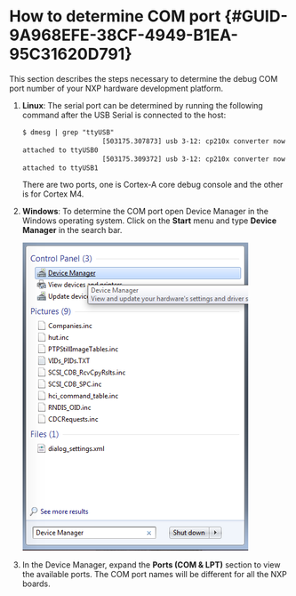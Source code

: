 # How to determine COM port {#GUID-9A968EFE-38CF-4949-B1EA-95C31620D791}

This section describes the steps necessary to determine the debug COM port number of your NXP hardware development platform.

1.  **Linux**: The serial port can be determined by running the following command after the USB Serial is connected to the host:

    ```
    $ dmesg | grep "ttyUSB"
                        [503175.307873] usb 3-12: cp210x converter now attached to ttyUSB0
                        [503175.309372] usb 3-12: cp210x converter now attached to ttyUSB1
    ```

    There are two ports, one is Cortex-A core debug console and the other is for Cortex M4.

2.  **Windows**: To determine the COM port open Device Manager in the Windows operating system. Click on the **Start** menu and type **Device Manager** in the search bar.

    ![](../images/device_manager.png "Device Manager")

3.  In the Device Manager, expand the **Ports \(COM & LPT\)** section to view the available ports. The COM port names will be different for all the NXP boards.



